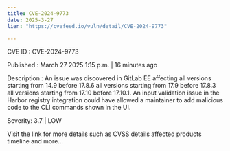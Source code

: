 ```yaml
---
title: CVE-2024-9773
date: 2025-3-27
lien: "https://cvefeed.io/vuln/detail/CVE-2024-9773"

---
```


CVE ID : CVE-2024-9773

Published :  March 27
2025
1:15 p.m. | 16 minutes ago

Description : An issue was discovered in GitLab EE affecting all versions starting from 14.9 before 17.8.6
all versions starting from 17.9 before 17.8.3
all versions starting from 17.10 before 17.10.1. An input validation issue in the Harbor registry integration could have allowed a maintainer to add malicious code to the CLI commands shown in the UI.

Severity: 3.7 | LOW

Visit the link for more details
such as CVSS details
affected products
timeline
and more...
